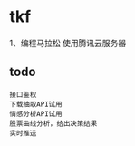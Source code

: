 # tkf
1、编程马拉松
	使用腾讯云服务器


## todo

    接口鉴权
    下载抽取API试用
    情感分析API试用
    股票曲线分析，给出决策结果
    实时推送


